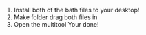 1. Install both of the bath files to your desktop!
2. Make folder drag both files in
3. Open the multitool
Your done!
